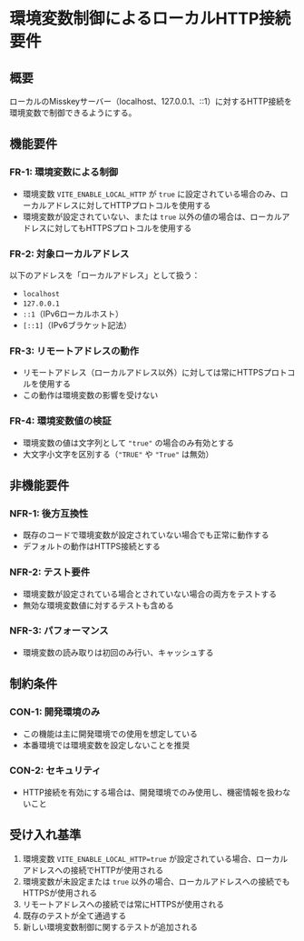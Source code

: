 # 環境変数制御によるローカルHTTP接続要件

## 概要
ローカルのMisskeyサーバー（localhost、127.0.0.1、::1）に対するHTTP接続を環境変数で制御できるようにする。

## 機能要件

### FR-1: 環境変数による制御
- 環境変数 `VITE_ENABLE_LOCAL_HTTP` が `true` に設定されている場合のみ、ローカルアドレスに対してHTTPプロトコルを使用する
- 環境変数が設定されていない、または `true` 以外の値の場合は、ローカルアドレスに対してもHTTPSプロトコルを使用する

### FR-2: 対象ローカルアドレス
以下のアドレスを「ローカルアドレス」として扱う：
- `localhost`
- `127.0.0.1`
- `::1`（IPv6ローカルホスト）
- `[::1]`（IPv6ブラケット記法）

### FR-3: リモートアドレスの動作
- リモートアドレス（ローカルアドレス以外）に対しては常にHTTPSプロトコルを使用する
- この動作は環境変数の影響を受けない

### FR-4: 環境変数値の検証
- 環境変数の値は文字列として `"true"` の場合のみ有効とする
- 大文字小文字を区別する（`"TRUE"` や `"True"` は無効）

## 非機能要件

### NFR-1: 後方互換性
- 既存のコードで環境変数が設定されていない場合でも正常に動作する
- デフォルトの動作はHTTPS接続とする

### NFR-2: テスト要件
- 環境変数が設定されている場合とされていない場合の両方をテストする
- 無効な環境変数値に対するテストも含める

### NFR-3: パフォーマンス
- 環境変数の読み取りは初回のみ行い、キャッシュする

## 制約条件

### CON-1: 開発環境のみ
- この機能は主に開発環境での使用を想定している
- 本番環境では環境変数を設定しないことを推奨

### CON-2: セキュリティ
- HTTP接続を有効にする場合は、開発環境でのみ使用し、機密情報を扱わないこと

## 受け入れ基準

1. 環境変数 `VITE_ENABLE_LOCAL_HTTP=true` が設定されている場合、ローカルアドレスへの接続でHTTPが使用される
2. 環境変数が未設定または `true` 以外の場合、ローカルアドレスへの接続でもHTTPSが使用される
3. リモートアドレスへの接続では常にHTTPSが使用される
4. 既存のテストが全て通過する
5. 新しい環境変数制御に関するテストが追加される